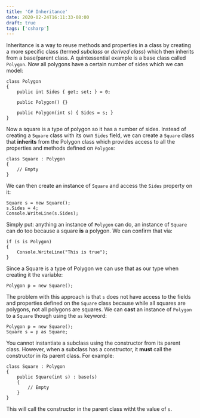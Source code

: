 ```yaml
---
title: 'C# Inheritance'
date: 2020-02-24T16:11:33-08:00
draft: true
tags: ['csharp']
---
```


Inheritance is a way to reuse methods and properties in a class by creating a more specific class (termed _subclass_ or _derived class_) which then inherits from a base/parent class. A quintessential example is a base class called `Polygon`. Now all polygons have a certain number of sides which we can model:

```
class Polygon
{
    public int Sides { get; set; } = 0;

    public Polygon() {}

    public Polygon(int s) { Sides = s; }
}
```

Now a square is a type of polygon so it has a number of sides. Instead of creating a `Square` class with its own `Sides` field, we can create a `Square` class that **inherits** from the Polygon class which provides access to all the properties and methods defined on `Polygon`:

```
class Square : Polygon
{
    // Empty
}
```

We can then create an instance of `Square` and access the `Sides` property on it:

```
Square s = new Square();
s.Sides = 4;
Console.WriteLine(s.Sides);
```

Simply put: anything an instance of `Polygon` can do, an instance of `Square` can do too because a square **is** a polygon. We can confirm that via:

```
if (s is Polygon)
{
    Console.WriteLine("This is true");
}
```

Since a Square is a type of Polygon we can use that as our type when creating it the variable:

```
Polygon p = new Square();
```

The problem with this approach is that `s` does not have access to the fields and properties defined on the `Square` class because while all squares are polygons, not all polygons are squares. We can **cast** an instance of `Polygon` to a `Square` though using the `as` keyword:

```
Polygon p = new Square();
Square s = p as Square;
```

You cannot instantiate a subclass using the constructor from its parent class. However, when a subclass has a constructor, it **must** call the constructor in its parent class. For example:

```
class Square : Polygon
{
    public Square(int s) : base(s)
    {
        // Empty
    }
}
```

This will call the constructor in the parent class witht the value of `s`.
